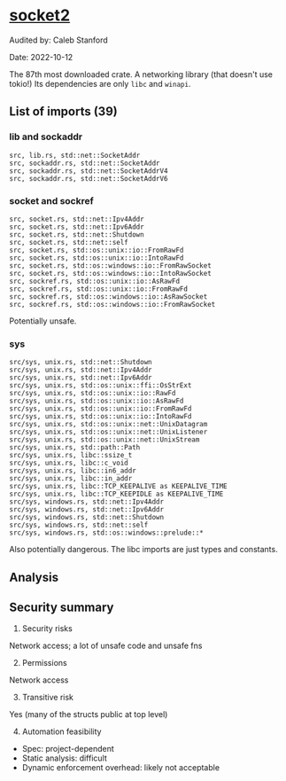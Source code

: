 # [socket2](https://docs.rs/socket2/latest/socket2/)

Audited by: Caleb Stanford

Date: 2022-10-12

The 87th most downloaded crate.
A networking library (that doesn't use tokio!)
Its dependencies are only `libc` and `winapi`.

## List of imports (39)

### lib and sockaddr

```
src, lib.rs, std::net::SocketAddr
src, sockaddr.rs, std::net::SocketAddr
src, sockaddr.rs, std::net::SocketAddrV4
src, sockaddr.rs, std::net::SocketAddrV6
```

### socket and sockref

```
src, socket.rs, std::net::Ipv4Addr
src, socket.rs, std::net::Ipv6Addr
src, socket.rs, std::net::Shutdown
src, socket.rs, std::net::self
src, socket.rs, std::os::unix::io::FromRawFd
src, socket.rs, std::os::unix::io::IntoRawFd
src, socket.rs, std::os::windows::io::FromRawSocket
src, socket.rs, std::os::windows::io::IntoRawSocket
src, sockref.rs, std::os::unix::io::AsRawFd
src, sockref.rs, std::os::unix::io::FromRawFd
src, sockref.rs, std::os::windows::io::AsRawSocket
src, sockref.rs, std::os::windows::io::FromRawSocket
```

Potentially unsafe.

### sys

```
src/sys, unix.rs, std::net::Shutdown
src/sys, unix.rs, std::net::Ipv4Addr
src/sys, unix.rs, std::net::Ipv6Addr
src/sys, unix.rs, std::os::unix::ffi::OsStrExt
src/sys, unix.rs, std::os::unix::io::RawFd
src/sys, unix.rs, std::os::unix::io::AsRawFd
src/sys, unix.rs, std::os::unix::io::FromRawFd
src/sys, unix.rs, std::os::unix::io::IntoRawFd
src/sys, unix.rs, std::os::unix::net::UnixDatagram
src/sys, unix.rs, std::os::unix::net::UnixListener
src/sys, unix.rs, std::os::unix::net::UnixStream
src/sys, unix.rs, std::path::Path
src/sys, unix.rs, libc::ssize_t
src/sys, unix.rs, libc::c_void
src/sys, unix.rs, libc::in6_addr
src/sys, unix.rs, libc::in_addr
src/sys, unix.rs, libc::TCP_KEEPALIVE as KEEPALIVE_TIME
src/sys, unix.rs, libc::TCP_KEEPIDLE as KEEPALIVE_TIME
src/sys, windows.rs, std::net::Ipv4Addr
src/sys, windows.rs, std::net::Ipv6Addr
src/sys, windows.rs, std::net::Shutdown
src/sys, windows.rs, std::net::self
src/sys, windows.rs, std::os::windows::prelude::*
```

Also potentially dangerous.
The libc imports are just types and constants.

## Analysis

## Security summary

1. Security risks

Network access; a lot of unsafe code and unsafe fns

2. Permissions

Network access

3. Transitive risk

Yes (many of the structs public at top level)

4. Automation feasibility

- Spec: project-dependent
- Static analysis: difficult
- Dynamic enforcement overhead: likely not acceptable
